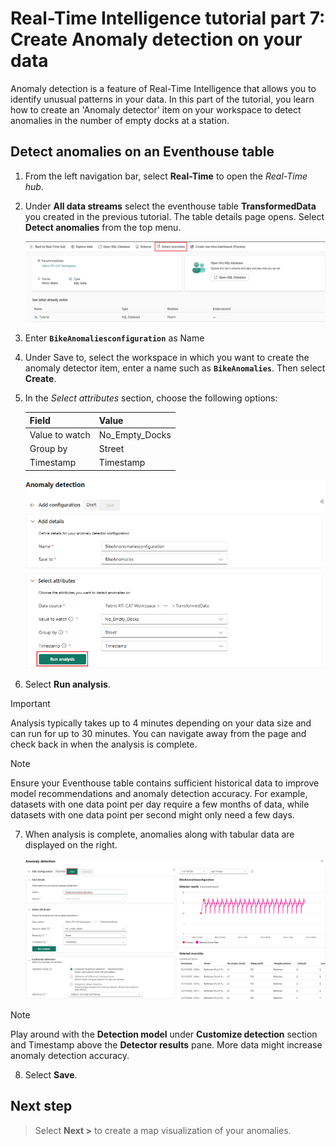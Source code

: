 # Real-Time Intelligence tutorial part 7: Create Anomaly detection on your data

Anomaly detection is a feature of Real-Time Intelligence that allows you to identify unusual patterns in your data. In this part of the tutorial, you learn how to create an 'Anomaly detector' item on your workspace to detect anomalies in the number of empty docks at a station.

## Detect anomalies on an Eventhouse table

1. From the left navigation bar, select **Real-Time** to open the *Real-Time hub*.
2. Under **All data streams** select the eventhouse table **TransformedData** you created in the previous tutorial. The table details page opens. Select **Detect anomalies** from the top menu.

    ![Screenshot of eventhouse table details page and detect anomalies selected.](media/detect-anomalies.png)

3. Enter **`BikeAnomaliesconfiguration`** as Name
4. Under Save to, select the workspace in which you want to create the anomaly detector item, enter a name such as **`BikeAnomalies`**. Then select **Create**.
5. In the *Select attributes* section, choose the following options:

    | Field | Value |
    | --- | --- |
    | Value to watch | No_Empty_Docks |
    | Group by | Street|
    | Timestamp | Timestamp |  

    ![Screenshot of anomaly configuration pane](media/anomaly-configuration.png)

6. Select **Run analysis**.

> [!IMPORTANT]
> Analysis typically takes up to 4 minutes depending on your data size and can run for up to 30 minutes. You can navigate away from the page and check back in when the analysis is complete.

> [!NOTE]
> Ensure your Eventhouse table contains sufficient historical data to improve model recommendations and anomaly detection accuracy. For example, datasets with one data point per day require a few months of data, while datasets with one data point per second might only need a few days.

7. When analysis is complete, anomalies along with tabular data are displayed on the right.

    ![Screenshot of completed anomaly detection](media/anomalies-detected.png)

> [!NOTE]
> Play around with the **Detection model** under **Customize detection** section and Timestamp above the **Detector results** pane. More data might increase anomaly detection accuracy.

8. Select **Save**.

## Next step

> Select **Next >** to create a map visualization of your anomalies.
